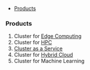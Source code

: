 - [Products](#p)

<a name=p></a>
### Products
1. Cluster for [Edge Computing](/System-Design/Concepts)
2. Cluster for [HPC](/System-Design/Concepts)
3. [Cluster as a Service](/System-Design/Concepts)
4. Cluster for [Hybrid Cloud](/System-Design/Concepts)
5. Cluster for Machine Learning
